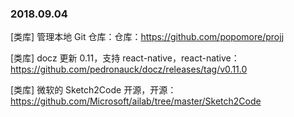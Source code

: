 ### 2018.09.04

[类库] 管理本地 Git 仓库：仓库：<https://github.com/popomore/projj>

[类库] docz 更新 0.11，支持 react-native，react-native：<https://github.com/pedronauck/docz/releases/tag/v0.11.0>

[类库] 微软的 Sketch2Code 开源，开源：<https://github.com/Microsoft/ailab/tree/master/Sketch2Code>

